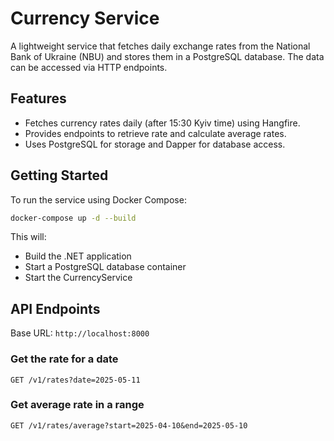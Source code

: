 # Currency Service

A lightweight service that fetches daily exchange rates from the National Bank of Ukraine (NBU) and stores them in a PostgreSQL database. The data can be accessed via HTTP endpoints.

## Features

- Fetches currency rates daily (after 15:30 Kyiv time) using Hangfire.
- Provides endpoints to retrieve rate and calculate average rates.
- Uses PostgreSQL for storage and Dapper for database access.

## Getting Started

To run the service using Docker Compose:

```bash
docker-compose up -d --build
```

This will:

- Build the .NET application
- Start a PostgreSQL database container
- Start the CurrencyService

## API Endpoints

Base URL: `http://localhost:8000`

### Get the rate for a date
```http
GET /v1/rates?date=2025-05-11
```

### Get average rate in a range
```http
GET /v1/rates/average?start=2025-04-10&end=2025-05-10
```

